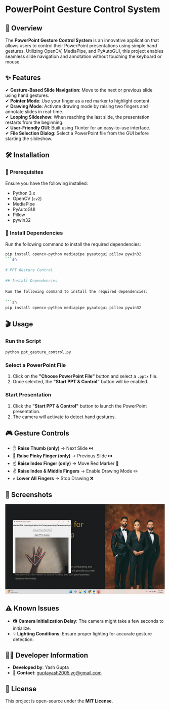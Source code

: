 # PowerPoint Gesture Control System


## 🚀 Overview
The **PowerPoint Gesture Control System** is an innovative application that allows users to control their PowerPoint presentations using simple hand gestures. Utilizing OpenCV, MediaPipe, and PyAutoGUI, this project enables seamless slide navigation and annotation without touching the keyboard or mouse.

## ✨ Features
✔ **Gesture-Based Slide Navigation**: Move to the next or previous slide using hand gestures.  
✔ **Pointer Mode**: Use your finger as a red marker to highlight content.  
✔ **Drawing Mode**: Activate drawing mode by raising two fingers and annotate slides in real-time.  
✔ **Looping Slideshow**: When reaching the last slide, the presentation restarts from the beginning.  
✔ **User-Friendly GUI**: Built using Tkinter for an easy-to-use interface.  
✔ **File Selection Dialog**: Select a PowerPoint file from the GUI before starting the slideshow.  

## 🛠 Installation
### 🔹 Prerequisites
Ensure you have the following installed:
- Python 3.x
- OpenCV (`cv2`)
- MediaPipe
- PyAutoGUI
- Pillow
- pywin32

### 🔹 Install Dependencies
Run the following command to install the required dependencies:
```sh
pip install opencv-python mediapipe pyautogui pillow pywin32
```sh

# PPT Gesture Control

## Install Dependencies

Run the following command to install the required dependencies:

```sh
pip install opencv-python mediapipe pyautogui pillow pywin32
```

## 🎬 Usage

### Run the Script

```sh
python ppt_gesture_control.py
```

### Select a PowerPoint File

1. Click on the **"Choose PowerPoint File"** button and select a `.pptx` file.
2. Once selected, the **"Start PPT & Control"** button will be enabled.

### Start Presentation

1. Click the **"Start PPT & Control"** button to launch the PowerPoint presentation.
2. The camera will activate to detect hand gestures.

## 🎮 Gesture Controls

- ✋ **Raise Thumb (only)** → Next Slide ⏭️
- 🤙 **Raise Pinky Finger (only)** → Previous Slide ⏮️
- ☝️ **Raise Index Finger (only)** → Move Red Marker 🎯
- ✌️ **Raise Index & Middle Fingers** → Enable Drawing Mode ✏️
- ✊ **Lower All Fingers** → Stop Drawing ❌

## 📸 Screenshots

![Gesture Control Demo](https://github.com/maivyash/PPT_HANDLER/blob/main/image.png)

## ⚠️ Known Issues

- 📷 **Camera Initialization Delay**: The camera might take a few seconds to initialize.
- 💡 **Lighting Conditions**: Ensure proper lighting for accurate gesture detection.

## 👨‍💻 Developer Information

- **Developed by**: Yash Gupta
- 📧 **Contact**: [guptayash2005.yg@gmail.com](mailto:guptayash2005.yg@gmail.com)

## 📜 License

This project is open-source under the **MIT License**.
